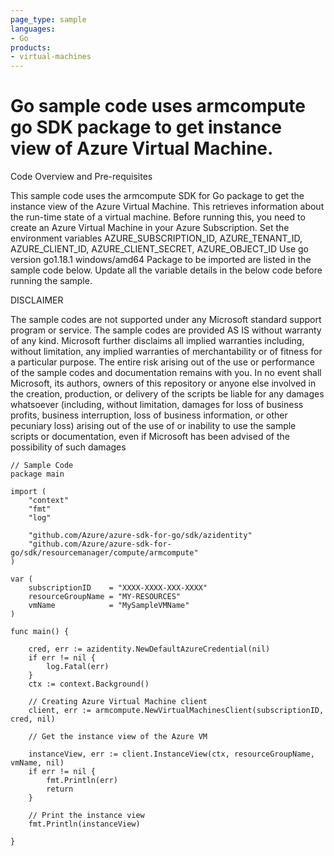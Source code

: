 ```yaml
---
page_type: sample
languages:
- Go
products:
- virtual-machines	
---
```



# Go sample code uses armcompute go SDK package to get instance view of Azure Virtual Machine.


 Code Overview and Pre-requisites
 
 This sample code uses the armcompute SDK for Go package to get the instance view of the Azure Virtual Machine. This retrieves information about the run-time state of a virtual machine.
 Before running this, you need to create an Azure Virtual Machine in your Azure Subscription.
 Set the environment variables AZURE_SUBSCRIPTION_ID, AZURE_TENANT_ID, AZURE_CLIENT_ID, AZURE_CLIENT_SECRET, AZURE_OBJECT_ID
 Use go version go1.18.1 windows/amd64
 Package to be imported are listed in the sample code below.
 Update all the variable details in the below code before running the sample.


DISCLAIMER

The sample codes are not supported under any Microsoft standard support program or service. The sample codes are provided AS IS without warranty of any kind. Microsoft further disclaims all implied warranties including, without limitation, any implied warranties of merchantability or of fitness for a particular purpose. The entire risk arising out of the use or performance of the sample codes and documentation remains with you. In no event shall Microsoft, its authors, owners of this repository or anyone else involved in the creation, production, or delivery of the scripts be liable for any damages whatsoever (including, without limitation, damages for loss of business profits, business interruption, loss of business information, or other pecuniary loss) arising out of the use of or inability to use the sample scripts or documentation, even if Microsoft has been advised of the possibility of such damages 

```
// Sample Code
package main

import (
	"context"
	"fmt"
	"log"

	"github.com/Azure/azure-sdk-for-go/sdk/azidentity"
	"github.com/Azure/azure-sdk-for-go/sdk/resourcemanager/compute/armcompute"
)

var (
	subscriptionID    = "XXXX-XXXX-XXX-XXXX"
	resourceGroupName = "MY-RESOURCES"
	vmName            = "MySampleVMName"
)

func main() {

	cred, err := azidentity.NewDefaultAzureCredential(nil)
	if err != nil {
		log.Fatal(err)
	}
	ctx := context.Background()

	// Creating Azure Virtual Machine client
	client, err := armcompute.NewVirtualMachinesClient(subscriptionID, cred, nil)

	// Get the instance view of the Azure VM

	instanceView, err := client.InstanceView(ctx, resourceGroupName, vmName, nil)
	if err != nil {
		fmt.Println(err)
		return
	}

	// Print the instance view
	fmt.Println(instanceView)

}

```

